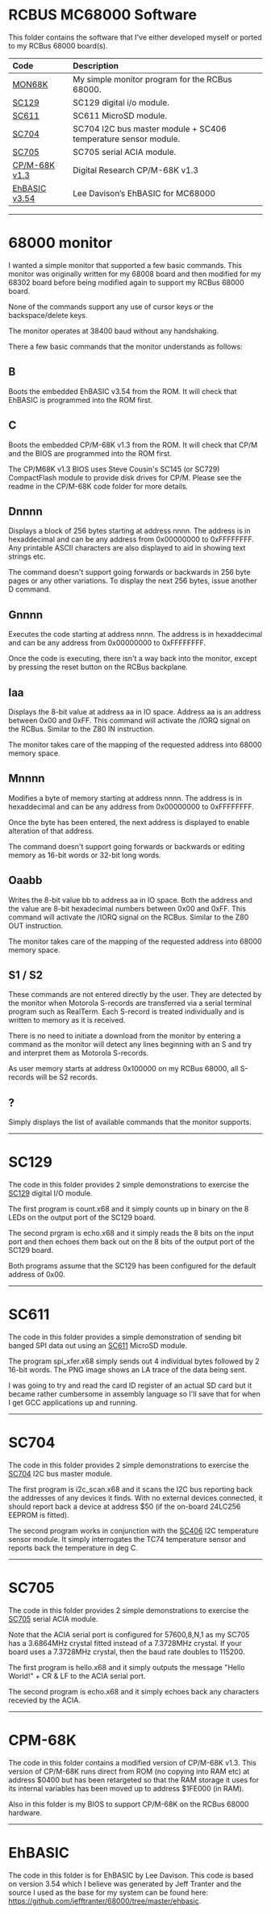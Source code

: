 # RCBUS MC68000 Software

This folder contains the software that I've either developed myself or ported to my RCBus 68000 board(s).

| Code | Description |
| :---- | :---- |
| [MON68K](#68000-monitor) | My simple monitor program for the RCBus 68000. |
| [SC129](#sc129) | SC129 digital i/o module. |
| [SC611](#sc611) | SC611 MicroSD module. |
| [SC704](#sc704) | SC704 I2C bus master module + SC406 temperature sensor module. |
| [SC705](#sc705) | SC705 serial ACIA module. |
| [CP/M-68K v1.3](#cpm-68k) | Digital Research CP/M-68K v1.3 |
| [EhBASIC v3.54](#EhBASIC) | Lee Davison’s EhBASIC for MC68000 |
---

# 68000 monitor

I wanted a simple monitor that supported a few basic commands. This monitor was originally written for my 68008 board and then modified for my 68302 board before being modified again to support my RCBus 68000 board.

None of the commands support any use of cursor keys or the backspace/delete keys.

The monitor operates at 38400 baud without any handshaking.

There a few basic commands that the monitor understands as follows:

## B

Boots the embedded EhBASIC v3.54 from the ROM. It will check that EhBASIC is programmed into the ROM first.

## C

Boots the embedded CP/M-68K v1.3 from the ROM. It will check that CP/M and the BIOS are programmed into the ROM first.

The CP/M68K v1.3 BIOS uses Steve Cousin's SC145 (or SC729) CompactFlash module to provide disk drives for CP/M. Please see the readme in the CP/M-68K code folder for more details.
 
## Dnnnn

Displays a block of 256 bytes starting at address nnnn. The address is in hexaddecimal and can be any address from 0x00000000 to 0xFFFFFFFF. Any printable ASCII characters are also displayed to aid in showing text strings etc.

The command doesn't support going forwards or backwards in 256 byte pages or any other variations. To display the next 256 bytes, issue another D command.

## Gnnnn

Executes the code starting at address nnnn. The address is in hexaddecimal and can be any address from 0x00000000 to 0xFFFFFFFF.

Once the code is executing, there isn't a way back into the monitor, except by pressing the reset button on the RCBus backplane.

## Iaa

Displays the 8-bit value at address aa in IO space. Address aa is an address between 0x00 and 0xFF. This command will activate the /IORQ signal on the RCBus. Similar to the Z80 IN instruction.

The monitor takes care of the mapping of the requested address into 68000 memory space.

## Mnnnn

Modifies a byte of memory starting at address nnnn. The address is in hexaddecimal and can be any address from 0x00000000 to 0xFFFFFFFF.

Once the byte has been entered, the next address is displayed to enable alteration of that address.

The command doesn't support going forwards or backwards or editing memory as 16-bit words or 32-bit long words.

## Oaabb

Writes the 8-bit value bb to address aa in IO space. Both the address and the value are 8-bit hexadecimal numbers between 0x00 and 0xFF. This command will activate the /IORQ signal on the RCBus. Similar to the Z80 OUT instruction.

The monitor takes care of the mapping of the requested address into 68000 memory space.

## S1 / S2

These commands are not entered directly by the user. They are detected by the monitor when Motorola S-records are transferred via a serial terminal program such as RealTerm. Each S-record is treated individually and is written to memory as it is received.

There is no need to initiate a download from the monitor by entering a command as the monitor will detect any lines beginning with an S and try and interpret them as Motorola S-records.
 
As user memory starts at address 0x100000 on my RCBus 68000, all S-records will be S2 records.

## ?

Simply displays the list of available commands that the monitor supports.

---

# SC129

The code in this folder provides 2 simple demonstrations to exercise the [SC129](https://smallcomputercentral.com/rcbus/sc100-series/sc129-digital-i-o-rc2014/) digital I/O module.

The first program is count.x68 and it simply counts up in binary on the 8 LEDs on the output port of the SC129 board.

The second prgram is echo.x68 and it simply reads the 8 bits on the input port and then echoes them back out on the 8 bits of the output port of the SC129 board.

Both programs assume that the SC129 has been configured for the default address of 0x00. 

---

# SC611

The code in this folder provides a simple demonstration of sending bit banged SPI data out using an [SC611](https://smallcomputercentral.com/rcbus/sc600-series/sc611-rcbus-micro-sd/) MicroSD module.

The program spi_xfer.x68 simply sends out 4 individual bytes followed by 2 16-bit words. The PNG image shows an LA trace of the data being sent.

I was going to try and read the card ID register of an actual SD card but it became rather cumbersome in assembly language so I'll save that for when I get GCC applications up and running.

---

# SC704

The code in this folder provides 2 simple demonstrations to exercise the [SC704](https://smallcomputercentral.com/rcbus/sc700-series/sc704-rcbus-i2c-bus-master/) I2C bus master module.

The first program is i2c_scan.x68 and it scans the I2C bus reporting back the addresses of any devices it finds. With no external devices connected, it should report back a device at address $50 (if the on-board 24LC256 EEPROM is fitted).

The second program works in conjunction with the [SC406](https://smallcomputercentral.com/i2c-bus-modules/sc406-i2c-temperature-sensor-module/) I2C temperature sensor module. It simply interrogates the TC74 temperature sensor and reports back the temperature in deg C.

---

# SC705

The code in this folder provides 2 simple demonstrations to exercise the [SC705](https://smallcomputercentral.com/rcbus/sc700-series/sc705-rcbus-serial-acia/) serial ACIA module.

Note that the ACIA serial port is configured for 57600,8,N,1 as my SC705 has a 3.6864MHz crystal fitted instead of a 7.3728MHz crystal. If your board uses a 7.3728MHz crystal, then the baud rate doubles to 115200.

The first program is hello.x68 and it simply outputs the message "Hello World!" + CR & LF to the ACIA serial port.

The second program is echo.x68 and it simply echoes back any characters recevied by the ACIA.

---

# CPM-68K

The code in this folder contains a modified version of CP/M-68K v1.3. This version of CP/M-68K runs direct from ROM (no copying into RAM etc) at address $0400 but has been retargeted so that the RAM storage it uses for its internal variables has been moved up to address $1FE000 (in RAM).

Also in this folder is my BIOS to support CP/M-68K on the RCBus 68000 hardware.

---

# EhBASIC

The code in this folder is for EhBASIC by Lee Davison. This code is based on version 3.54 which I believe was generated by Jeff Tranter and the source I used as the base for my system can be found here: https://github.com/jefftranter/68000/tree/master/ehbasic.